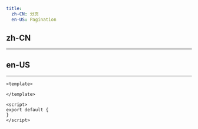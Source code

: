 ```yaml
title:
  zh-CN: 分页
  en-US: Pagination
```

## zh-CN



---

## en-US



---

```vue
<template>

</template>

<script>
export default {
}
</script>
```
